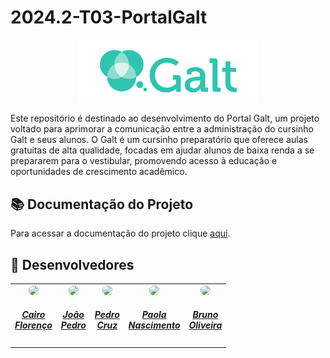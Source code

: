 # 2024.2-T03-PortalGalt

<div align="center">
    <img src="Galt.png" style="width:30vw"/>
</div>

Este repositório é destinado ao desenvolvimento do Portal Galt, um projeto voltado para aprimorar a comunicação entre a administração do cursinho Galt e seus alunos. O Galt é um cursinho preparatório que oferece aulas gratuitas de alta qualidade, focadas em ajudar alunos de baixa renda a se prepararem para o vestibular, promovendo acesso à educação e oportunidades de crescimento acadêmico.

## 📚 Documentação do Projeto

Para acessar a documentação do projeto clique [aqui](https://mdsreq-fga-unb.github.io/2024.2-T03-PortalGalt/introducao/).

## 👥 Desenvolvedores

<center>
    <table style="margin-left: auto; margin-right: auto;">
        <tr>
            <td align="center">
                <a href="https://github.com/CA1RO">
                    <img style="border-radius: 50%;" src="https://github.com/CA1RO.png" width="150px;"/>
                    <h5 class="text-center">Cairo<br>Florenço</h5>
                </a>
            </td>
            <td align="center">
                <a href="https://github.com/JoaoPedrooSS">
                    <img style="border-radius: 50%;" src="https://github.com/JoaoPedrooSS.png" width="150px;"/>
                    <h5 class="text-center">João<br>Pedro</h5>
                </a>
            </td>
            <td align="center">
                <a href="https://github.com/pfc15">
                    <img style="border-radius: 50%;" src="https://github.com/pfc15.png" width="150px;"/>
                    <h5 class="text-center">Pedro<br>Cruz</h5>
                </a>
            </td>
            <td align="center">
                <a href="https://github.com/paolaalim">
                    <img style="border-radius: 50%;" src="https://github.com/paolaalim.png" width="150px;"/>
                    <h5 class="text-center">Paola<br>Nascimento</h5>
                </a>
            </td>
            <td align="center">
                <a href="https://github.com/BrunoOLiveirax">
                    <img style="border-radius: 50%;" src="https://github.com/BrunoOLiveirax.png" width="150px;"/>
                    <h5 class="text-center">Bruno<br>Oliveira</h5>
                </a>
            </td>
    </table>

</center>
